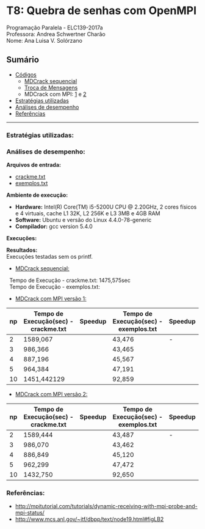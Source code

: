 # T8: Quebra de senhas com OpenMPI
Programação Paralela - ELC139-2017a\
Professora: Andrea Schwertner Charão\
Nome: Ana Luisa V. Solórzano


## Sumário

  * [Códigos](#codigos)
    * [MDCrack sequencial](mdcrack_sequencial.c)
    * [Troca de Mensagens](msg_mpi.c)
    * MDCrack com MPI: [1](mdcrack_mpi.c) e [2](mdcrack_mpi2.c)
  * [Estratégias utilizadas](#estratégias-utilizadas)
  * [Análises de desempenho](#análises-de-desempenho)   
  * [Referências](#referências)
    
----

### Estratégias utilizadas:

### Análises de desempenho: 
 **Arquivos de entrada:** 
   * [crackme.txt](crackme.txt)
   * [exemplos.txt](exemplos.txt)

**Ambiente de execução:**
 * **Hardware:** Intel(R) Core(TM) i5-5200U CPU @ 2.20GHz, 2 cores físicos e 4 virtuais, cache L1 32K, L2 256K e L3 3MB e 4GB RAM
 * **Software:** Ubuntu e versão do Linux 4.4.0-78-generic
 * **Compilador:** gcc version 5.4.0

**Execuções:**
   
**Resultados:**\
Execuções testadas sem os printf.

   * [MDCrack sequencial:](mdcrack_sequencial.c)
   
   Tempo de Execução - crackme.txt: 1475,575sec \
   Tempo de Execução - exemplos.txt:
   
   * [MDCrack com MPI versão 1:](mdcrack_mpi.c)
   
   | np | Tempo de Execução(sec) - crackme.txt| Speedup | Tempo de Execução(sec) - exemplos.txt| Speedup |
   | -- | ----------------------------------- | ------- | ------------------------------------ | ------- |
   | 2    | 1589,067 | | 43,476 | - |
   | 3    | 986,366 | | 43,465 |   |
   | 4    | 887,196 | | 45,567 |   |
   | 5    | 964,384 | | 47,191 |   |
   | 10   | 1451,442129 | | 92,859 |   |
  
   * [MDCrack com MPI versão 2:](mdcrack_mpi2.c)
   
   | np | Tempo de Execução(sec) - crackme.txt| Speedup | Tempo de Execução(sec) - exemplos.txt| Speedup |
   | -- | ----------------------------------- | ------- | ------------------------------------ | ------- |
   | 2    | 1589,444 | | 43,487 | - |
   | 3    | 986,070 | | 43,462 |   |
   | 4    | 886,849 | | 45,120 |   |
   | 5    | 962,299 | | 47,472 |   |
   | 10   | 1432,750 | | 92,650 |   |

### Referências: 
 * http://mpitutorial.com/tutorials/dynamic-receiving-with-mpi-probe-and-mpi-status/
 * http://www.mcs.anl.gov/~itf/dbpp/text/node19.html#figLB2 
